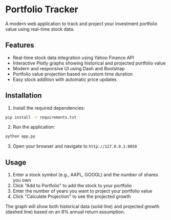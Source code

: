 # Portfolio Tracker

A modern web application to track and project your investment portfolio value using real-time stock data.

## Features

- Real-time stock data integration using Yahoo Finance API
- Interactive Plotly graphs showing historical and projected portfolio value
- Modern and responsive UI using Dash and Bootstrap
- Portfolio value projection based on custom time duration
- Easy stock addition with automatic price updates

## Installation

1. Install the required dependencies:
```bash
pip install -r requirements.txt
```

2. Run the application:
```bash
python app.py
```

3. Open your browser and navigate to `http://127.0.0.1:8050`

## Usage

1. Enter a stock symbol (e.g., AAPL, GOOGL) and the number of shares you own
2. Click "Add to Portfolio" to add the stock to your portfolio
3. Enter the number of years you want to project your portfolio value
4. Click "Calculate Projection" to see the projected growth

The graph will show both historical data (solid line) and projected growth (dashed line) based on an 8% annual return assumption.
